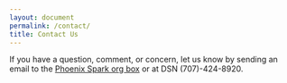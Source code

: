```yaml
---
layout: document
permalink: /contact/
title: Contact Us
---
```


If you have a question, comment, or concern, let us know by sending an email to the [Phoenix Spark org box](mailto:phoenix@travisspark.com) or at 
DSN (707)-424-8920.